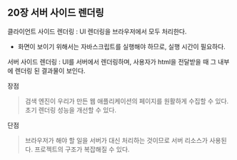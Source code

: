 ## 20장 서버 사이드 렌더링

클라이언트 사이드 렌더링 : UI 렌더링을 브라우저에서 모두 처리한다.
- 화면이 보이기 위해서는 자바스크립트를 실행해야 하므로, 실행 시간이 필요하다.

서버 사이드 렌더링 : UI를 서버에서 렌더링하며, 사용자가 html을 전달받을 때 그 내부에 렌더링 된 결과물이 보인다.

장점
> 검색 엔진이 우리가 만든 웹 애플리케이션의 페이지를 원활하게 수집할 수 있다.
> 초기 렌더링 성능을 개선할 수 있다.

단점
> 브라우저가 해야 할 일을 서버가 대신 처리하는 것이므로 서버 리소스가 사용된다.
> 프로젝트의 구조가 복잡해질 수 있다.
